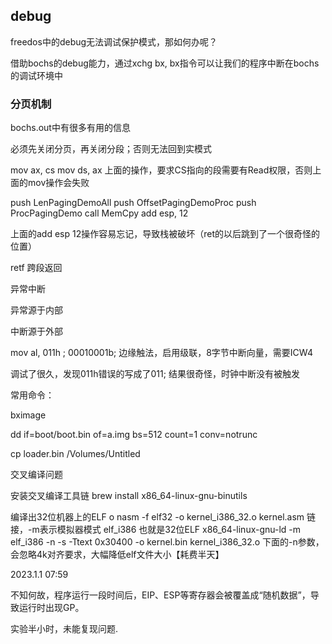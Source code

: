 ## debug

freedos中的debug无法调试保护模式，那如何办呢？

借助bochs的debug能力，通过xchg bx, bx指令可以让我们的程序中断在bochs的调试环境中

### 分页机制

bochs.out中有很多有用的信息

必须先关闭分页，再关闭分段；否则无法回到实模式

mov ax, cs
mov ds, ax
上面的操作，要求CS指向的段需要有Read权限，否则上面的mov操作会失败

push LenPagingDemoAll
push OffsetPagingDemoProc
push ProcPagingDemo
call MemCpy
add esp, 12

上面的add esp 12操作容易忘记，导致栈被破坏（ret的以后跳到了一个很奇怪的位置）

retf 跨段返回

异常中断

异常源于内部

中断源于外部

mov al, 011h ; 00010001b; 边缘触法，启用级联，8字节中断向量，需要ICW4

调试了很久，发现011h错误的写成了011;
结果很奇怪，时钟中断没有被触发

常用命令：

bximage

dd if=boot/boot.bin of=a.img bs=512 count=1 conv=notrunc

cp loader.bin /Volumes/Untitled

交叉编译问题

安装交叉编译工具链
brew install x86_64-linux-gnu-binutils

编译出32位机器上的ELF o
nasm -f elf32 -o kernel_i386_32.o kernel.asm
链接，-m表示模拟器模式 elf_i386 也就是32位ELF
x86_64-linux-gnu-ld -m elf_i386 -n -s -Ttext 0x30400 -o kernel.bin kernel_i386_32.o
下面的-n参数，会忽略4k对齐要求，大幅降低elf文件大小【耗费半天】

2023.1.1 07:59

不知何故，程序运行一段时间后，EIP、ESP等寄存器会被覆盖成“随机数据”，导致运行时出现GP。

实验半小时，未能复现问题.
